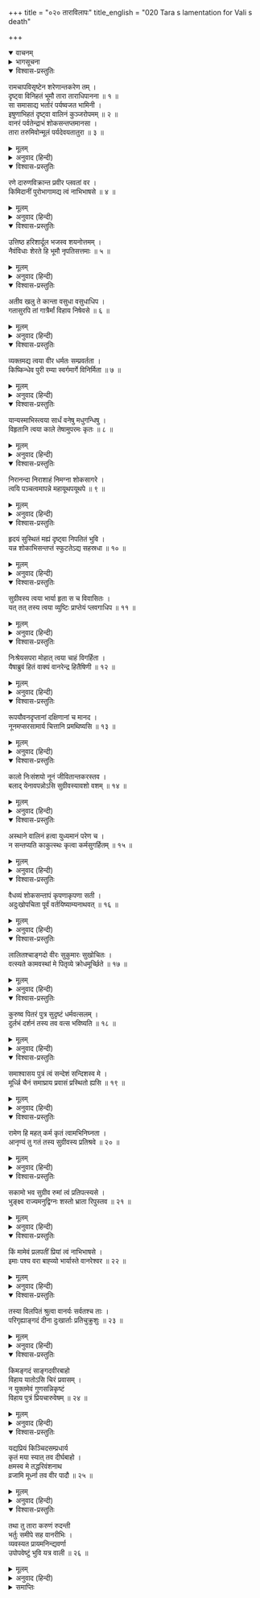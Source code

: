 +++
title = "०२० ताराविलापः"
title_english = "020 Tara s lamentation for Vali s death"

+++
<details open><summary>वाचनम्</summary>
<div caption="श्रीराम-हरिसीताराममूर्ति-घनपाठिभ्यां वचनम्" class="audioEmbed" src="https://archive.org/download/Ramayana-recitation-Sriram-harisItArAmamUrti-Ghanapaati-v2/Kanda_4/Kanda_4_KSK-020-Thara_Vilapaha.mp3"></div>
</details>

<details><summary>भागसूचना</summary>

20. ताराका विलाप
</details>

<details open><summary>विश्वास-प्रस्तुतिः</summary>

रामचापविसृष्टेन शरेणान्तकरेण तम् ।  
दृष्ट्वा विनिहतं भूमौ तारा ताराधिपानना ॥ १ ॥  
सा समासाद्य भर्तारं पर्यष्वजत भामिनी ।  
इषुणाभिहतं दृष्ट्वा वालिनं कुञ्जरोपमम् ॥ २ ॥  
वानरं पर्वतेन्द्राभं शोकसन्तप्तमानसा ।  
तारा तरुमिवोन्मूलं पर्यदेवयतातुरा ॥ ३ ॥
</details>

<details><summary>मूलम्</summary>

रामचापविसृष्टेन शरेणान्तकरेण तम् ।  
दृष्ट्वा विनिहतं भूमौ तारा ताराधिपानना ॥ १ ॥  
सा समासाद्य भर्तारं पर्यष्वजत भामिनी ।  
इषुणाभिहतं दृष्ट्वा वालिनं कुञ्जरोपमम् ॥ २ ॥  
वानरं पर्वतेन्द्राभं शोकसन्तप्तमानसा ।  
तारा तरुमिवोन्मूलं पर्यदेवयतातुरा ॥ ३ ॥
</details>

<details><summary>अनुवाद (हिन्दी)</summary>

चन्द्रमुखी ताराने देखा, मेरे स्वामी वानरराज वाली श्रीरामचन्द्रजीके धनुषसे छूटे हुए प्राणान्तकारी बाणसे घायल होकर धरतीपर पड़े हैं, उस अवस्थामें उनके पास पहुँचकर वह भामिनी उनके शरीरसे लिपट गयी । जो अपने शरीरसे गजराज और गिरिराजको भी मात करते थे, उन्हीं वानरराजको बाणसे आहत होकर जड़से उखड़े हुए वृक्षकी भाँति धराशायी हुआ देख ताराका हृदय शोकसे संतप्त हो उठा और वह आतुर होकर विलाप करने लगी— ॥ १—३ ॥
</details>

<details open><summary>विश्वास-प्रस्तुतिः</summary>

रणे दारुणविक्रान्त प्रवीर प्लवतां वर ।  
किमिदानीं पुरोभागामद्य त्वं नाभिभाषसे ॥ ४ ॥
</details>

<details><summary>मूलम्</summary>

रणे दारुणविक्रान्त प्रवीर प्लवतां वर ।  
किमिदानीं पुरोभागामद्य त्वं नाभिभाषसे ॥ ४ ॥
</details>

<details><summary>अनुवाद (हिन्दी)</summary>

‘रणमें भयानक पराक्रम प्रकट करनेवाले महान् वीर वानरराज! आज इस समय मुझे अपने सामने पाकर भी आप बोलते क्यों नहीं हैं? ॥ ४ ॥
</details>

<details open><summary>विश्वास-प्रस्तुतिः</summary>

उत्तिष्ठ हरिशार्दूल भजस्व शयनोत्तमम् ।  
नैवंविधाः शेरते हि भूमौ नृपतिसत्तमाः ॥ ५ ॥
</details>

<details><summary>मूलम्</summary>

उत्तिष्ठ हरिशार्दूल भजस्व शयनोत्तमम् ।  
नैवंविधाः शेरते हि भूमौ नृपतिसत्तमाः ॥ ५ ॥
</details>

<details><summary>अनुवाद (हिन्दी)</summary>

कपिश्रेष्ठ! उठिये और उत्तम शय्याका आश्रय लीजिये । आप-जैसे श्रेष्ठ भूपाल पृथ्वीपर नहीं सोते हैं ॥ ५ ॥
</details>

<details open><summary>विश्वास-प्रस्तुतिः</summary>

अतीव खलु ते कान्ता वसुधा वसुधाधिप ।  
गतासुरपि तां गात्रैर्मां विहाय निषेवसे ॥ ६ ॥
</details>

<details><summary>मूलम्</summary>

अतीव खलु ते कान्ता वसुधा वसुधाधिप ।  
गतासुरपि तां गात्रैर्मां विहाय निषेवसे ॥ ६ ॥
</details>

<details><summary>अनुवाद (हिन्दी)</summary>

‘पृथ्वीनाथ! निश्चय ही यह पृथ्वी आपको अत्यन्त प्यारी है, तभी तो निष्प्राण होनेपर भी आप आज मुझे छोड़कर अपने अङ्गोंसे इस वसुधाका ही आलिङ्गन किये सो रहे हैं ॥
</details>

<details open><summary>विश्वास-प्रस्तुतिः</summary>

व्यक्तमद्य त्वया वीर धर्मतः सम्प्रवर्तता ।  
किष्किन्धेव पुरी रम्या स्वर्गमार्गे विनिर्मिता ॥ ७ ॥
</details>

<details><summary>मूलम्</summary>

व्यक्तमद्य त्वया वीर धर्मतः सम्प्रवर्तता ।  
किष्किन्धेव पुरी रम्या स्वर्गमार्गे विनिर्मिता ॥ ७ ॥
</details>

<details><summary>अनुवाद (हिन्दी)</summary>

‘वीरवर! आपने धर्मयुक्त युद्ध करके स्वर्गके मार्गमें भी अवश्य ही किष्किन्धाकी भाँति कोई रमणीय पुरी बना ली है, यह बात आज स्पष्ट हो गयी (अन्यथा आप किष्किन्धाको छोड़कर यहाँ क्यों सोते) ॥ ७ ॥
</details>

<details open><summary>विश्वास-प्रस्तुतिः</summary>

यान्यस्माभिस्त्वया सार्धं वनेषु मधुगन्धिषु ।  
विहृतानि त्वया काले तेषामुपरमः कृतः ॥ ८ ॥
</details>

<details><summary>मूलम्</summary>

यान्यस्माभिस्त्वया सार्धं वनेषु मधुगन्धिषु ।  
विहृतानि त्वया काले तेषामुपरमः कृतः ॥ ८ ॥
</details>

<details><summary>अनुवाद (हिन्दी)</summary>

‘आपके साथ मधुर सुगन्धयुक्त वनोंमें हमने जो-जो विहार किये हैं, उन सबको इस समय आपने सदाके लिये समाप्त कर दिया ॥ ८ ॥
</details>

<details open><summary>विश्वास-प्रस्तुतिः</summary>

निरानन्दा निराशाहं निमग्ना शोकसागरे ।  
त्वयि पञ्चत्वमापन्ने महायूथपयूथपे ॥ ९ ॥
</details>

<details><summary>मूलम्</summary>

निरानन्दा निराशाहं निमग्ना शोकसागरे ।  
त्वयि पञ्चत्वमापन्ने महायूथपयूथपे ॥ ९ ॥
</details>

<details><summary>अनुवाद (हिन्दी)</summary>

‘नाथ! आप बड़े-बड़े यूथपतियोंके भी स्वामी थे । आज आपके मारे जानेसे मेरा सारा आनन्द लुट गया । मैं सब प्रकारसे निराश होकर शोकके समुद्रमें डूब गयी हूँ ॥
</details>

<details open><summary>विश्वास-प्रस्तुतिः</summary>

हृदयं सुस्थितं मह्यं दृष्ट्वा निपतितं भुवि ।  
यन्न शोकाभिसन्तप्तं स्फुटतेऽद्य सहस्रधा ॥ १० ॥
</details>

<details><summary>मूलम्</summary>

हृदयं सुस्थितं मह्यं दृष्ट्वा निपतितं भुवि ।  
यन्न शोकाभिसन्तप्तं स्फुटतेऽद्य सहस्रधा ॥ १० ॥
</details>

<details><summary>अनुवाद (हिन्दी)</summary>

‘निश्चय ही मेरा हृदय बड़ा कठोर है, जो आज आपको पृथ्वीपर पड़ा देखकर भी शोकसे संतप्त हो फट नहीं जाता—इसके हजारों टुकड़े नहीं हो जाते ॥ १० ॥
</details>

<details open><summary>विश्वास-प्रस्तुतिः</summary>

सुग्रीवस्य त्वया भार्या हृता स च विवासितः ।  
यत् तत् तस्य त्वया व्युष्टिः प्राप्तेयं प्लवगाधिप ॥ ११ ॥
</details>

<details><summary>मूलम्</summary>

सुग्रीवस्य त्वया भार्या हृता स च विवासितः ।  
यत् तत् तस्य त्वया व्युष्टिः प्राप्तेयं प्लवगाधिप ॥ ११ ॥
</details>

<details><summary>अनुवाद (हिन्दी)</summary>

‘वानरराज! आपने जो सुग्रीवकी स्त्री छीन ली और उन्हें घरसे बाहर निकाल दिया, उसीका यह फल आपको प्राप्त हुआ है ॥ ११ ॥
</details>

<details open><summary>विश्वास-प्रस्तुतिः</summary>

निःश्रेयसपरा मोहात् त्वया चाहं विगर्हिता ।  
यैषाब्रुवं हितं वाक्यं वानरेन्द्र हितैषिणी ॥ १२ ॥
</details>

<details><summary>मूलम्</summary>

निःश्रेयसपरा मोहात् त्वया चाहं विगर्हिता ।  
यैषाब्रुवं हितं वाक्यं वानरेन्द्र हितैषिणी ॥ १२ ॥
</details>

<details><summary>अनुवाद (हिन्दी)</summary>

‘वानरेन्द्र! मैं आपका हित चाहती थी और आपके कल्याण-साधनमें ही लगी रहती थी तो भी मैंने आपसे जो हितकर बात कही थी, उसे मोहवश आपने नहीं माना और उलटे मेरी ही निन्दा की ॥ १२ ॥
</details>

<details open><summary>विश्वास-प्रस्तुतिः</summary>

रूपयौवनदृप्तानां दक्षिणानां च मानद ।  
नूनमप्सरसामार्य चित्तानि प्रमथिष्यसि ॥ १३ ॥
</details>

<details><summary>मूलम्</summary>

रूपयौवनदृप्तानां दक्षिणानां च मानद ।  
नूनमप्सरसामार्य चित्तानि प्रमथिष्यसि ॥ १३ ॥
</details>

<details><summary>अनुवाद (हिन्दी)</summary>

‘दूसरोंको मान देनेवाले आर्यपुत्र! निश्चय ही आप स्वर्गमें जाकर रूप और यौवनके अभिमानसे मत्त रहनेवाली केलिकलामें निपुण अप्सराओंके मनको अपने दिव्य सौन्दर्यसे मथ डालेंगे ॥ १३ ॥
</details>

<details open><summary>विश्वास-प्रस्तुतिः</summary>

कालो निःसंशयो नूनं जीवितान्तकरस्तव ।  
बलाद् येनावपन्नोऽसि सुग्रीवस्यावशो वशम् ॥ १४ ॥
</details>

<details><summary>मूलम्</summary>

कालो निःसंशयो नूनं जीवितान्तकरस्तव ।  
बलाद् येनावपन्नोऽसि सुग्रीवस्यावशो वशम् ॥ १४ ॥
</details>

<details><summary>अनुवाद (हिन्दी)</summary>

‘निश्चय ही आज आपके जीवनका अन्त कर देनेवाला संशयरहित काल यहाँ आ पहुँचा था, जिसने किसीके भी वशमें न आनेवाले आपको बलपूर्वक सुग्रीवके वशमें डाल दिया’ ॥ १४ ॥
</details>

<details open><summary>विश्वास-प्रस्तुतिः</summary>

अस्थाने वालिनं हत्वा युध्यमानं परेण च ।  
न सन्तप्यति काकुत्स्थः कृत्वा कर्मसुगर्हितम् ॥ १५ ॥
</details>

<details><summary>मूलम्</summary>

अस्थाने वालिनं हत्वा युध्यमानं परेण च ।  
न सन्तप्यति काकुत्स्थः कृत्वा कर्मसुगर्हितम् ॥ १५ ॥
</details>

<details><summary>अनुवाद (हिन्दी)</summary>

(अब श्रीरामको सुनाकर बोली)—‘ककुत्स्थ-कुलमें अवतीर्ण हुए श्रीरामचन्द्रजीने दूसरेके साथ युद्ध करते हुए वालीको मारकर अत्यन्त निन्दित कर्म किया है । इस कुत्सित कर्मको करके भी जो ये संतप्त नहीं हो रहे हैं, यह सर्वथा अनुचित है’ ॥ १५ ॥
</details>

<details open><summary>विश्वास-प्रस्तुतिः</summary>

वैधव्यं शोकसन्तापं कृपणाकृपणा सती ।  
अदुःखोपचिता पूर्वं वर्तयिष्याम्यनाथवत् ॥ १६ ॥
</details>

<details><summary>मूलम्</summary>

वैधव्यं शोकसन्तापं कृपणाकृपणा सती ।  
अदुःखोपचिता पूर्वं वर्तयिष्याम्यनाथवत् ॥ १६ ॥
</details>

<details><summary>अनुवाद (हिन्दी)</summary>

(फिर वालीसे बोली—)‘मैंने कभी दीनतापूर्ण जीवन नहीं बिताया था, ऐसे महान् दुःखका सामना नहीं किया था; परंतु आज आपके बिना मैं दीन हो गयी, अब मुझे अनाथकी भाँति शोक-संतापसे पूर्ण वैधव्य जीवन व्यतीत करना होगा ॥ १६ ॥
</details>

<details open><summary>विश्वास-प्रस्तुतिः</summary>

लालितश्चाङ्गदो वीरः सुकुमारः सुखोचितः ।  
वत्स्यते कामवस्थां मे पितृव्ये क्रोधमूर्च्छिते ॥ १७ ॥
</details>

<details><summary>मूलम्</summary>

लालितश्चाङ्गदो वीरः सुकुमारः सुखोचितः ।  
वत्स्यते कामवस्थां मे पितृव्ये क्रोधमूर्च्छिते ॥ १७ ॥
</details>

<details><summary>अनुवाद (हिन्दी)</summary>

‘नाथ! आपने अपने वीरपुत्र अङ्गदको, जो सुख भोगने योग्य और सुकुमार है, बड़ा लाड़-प्यार किया था । अब क्रोधसे पागल हुए चाचाके वशमें पड़कर मेरे बेटेकी क्या दशा होगी? ॥ १७ ॥
</details>

<details open><summary>विश्वास-प्रस्तुतिः</summary>

कुरुष्व पितरं पुत्र सुदृष्टं धर्मवत्सलम् ।  
दुर्लभं दर्शनं तस्य तव वत्स भविष्यति ॥ १८ ॥
</details>

<details><summary>मूलम्</summary>

कुरुष्व पितरं पुत्र सुदृष्टं धर्मवत्सलम् ।  
दुर्लभं दर्शनं तस्य तव वत्स भविष्यति ॥ १८ ॥
</details>

<details><summary>अनुवाद (हिन्दी)</summary>

‘बेटा अङ्गद! अपने धर्मप्रेमी पिताको अच्छी तरह देख लो । अब तुम्हारे लिये उनका दर्शन दुर्लभ हो जायगा ॥ १८ ॥
</details>

<details open><summary>विश्वास-प्रस्तुतिः</summary>

समाश्वासय पुत्रं त्वं सन्देशं सन्दिशस्व मे ।  
मूर्ध्न्नि चैनं समाघ्राय प्रवासं प्रस्थितो ह्यसि ॥ १९ ॥
</details>

<details><summary>मूलम्</summary>

समाश्वासय पुत्रं त्वं सन्देशं सन्दिशस्व मे ।  
मूर्ध्न्नि चैनं समाघ्राय प्रवासं प्रस्थितो ह्यसि ॥ १९ ॥
</details>

<details><summary>अनुवाद (हिन्दी)</summary>

‘प्राणनाथ! आप दूसरे देशको जा रहे हैं । अपने पुत्रका मस्तक सूँघकर इसे धैर्य बँधाइये और मेरे लिये भी कुछ संदेश दीजिये ॥ १९ ॥
</details>

<details open><summary>विश्वास-प्रस्तुतिः</summary>

रामेण हि महत् कर्म कृतं त्वामभिनिघ्नता ।  
आनृण्यं तु गतं तस्य सुग्रीवस्य प्रतिश्रवे ॥ २० ॥
</details>

<details><summary>मूलम्</summary>

रामेण हि महत् कर्म कृतं त्वामभिनिघ्नता ।  
आनृण्यं तु गतं तस्य सुग्रीवस्य प्रतिश्रवे ॥ २० ॥
</details>

<details><summary>अनुवाद (हिन्दी)</summary>

श्रीरामने आपको मारकर बहुत बड़ा कर्म किया है । उन्होंने सुग्रीवसे जो प्रतिज्ञा की थी, उसके ऋणको उतार दिया’ ॥
</details>

<details open><summary>विश्वास-प्रस्तुतिः</summary>

सकामो भव सुग्रीव रुमां त्वं प्रतिपत्स्यसे ।  
भुङ्क्ष्व राज्यमनुद्विग्नः शस्तो भ्राता रिपुस्तव ॥ २१ ॥
</details>

<details><summary>मूलम्</summary>

सकामो भव सुग्रीव रुमां त्वं प्रतिपत्स्यसे ।  
भुङ्क्ष्व राज्यमनुद्विग्नः शस्तो भ्राता रिपुस्तव ॥ २१ ॥
</details>

<details><summary>अनुवाद (हिन्दी)</summary>

(अब सुग्रीवको सुनाकर कहने लगी—)‘सुग्रीव! तुम्हारा मनोरथ सफल हो । तुम्हारे भाई, जिन्हें तुम अपना शत्रु समझते थे, मारे गये । अब बेखटके राज्य भोगो । रुमाको भी प्राप्त कर लोगे’ ॥ २१ ॥
</details>

<details open><summary>विश्वास-प्रस्तुतिः</summary>

किं मामेवं प्रलपतीं प्रियां त्वं नाभिभाषसे ।  
इमाः पश्य वरा बाह्व्यो भार्यास्ते वानरेश्वर ॥ २२ ॥
</details>

<details><summary>मूलम्</summary>

किं मामेवं प्रलपतीं प्रियां त्वं नाभिभाषसे ।  
इमाः पश्य वरा बाह्व्यो भार्यास्ते वानरेश्वर ॥ २२ ॥
</details>

<details><summary>अनुवाद (हिन्दी)</summary>

(फिर वालीसे बोली—)‘वानरेश्वर! मैं आपकी प्यारी पत्नी हूँ और इस तरह रोती-कलपती हूँ, फिर भी आप मुझसे बोलते क्यों नहीं हैं? देखिये, आपकी ये बहुत-सी सुन्दरी भार्याएँ यहाँ उपस्थित हैं’ ॥ २२ ॥
</details>

<details open><summary>विश्वास-प्रस्तुतिः</summary>

तस्या विलपितं श्रुत्वा वानर्यः सर्वतश्च ताः ।  
परिगृह्याङ्गदं दीना दुःखार्ताः प्रतिचुक्रुशुः ॥ २३ ॥
</details>

<details><summary>मूलम्</summary>

तस्या विलपितं श्रुत्वा वानर्यः सर्वतश्च ताः ।  
परिगृह्याङ्गदं दीना दुःखार्ताः प्रतिचुक्रुशुः ॥ २३ ॥
</details>

<details><summary>अनुवाद (हिन्दी)</summary>

ताराका विलाप सुनकर अन्य वानर-पत्नियाँ भी सब ओरसे अङ्गदको पकड़कर दीन एवं दुःखसे व्याकुल हो जोर-जोरसे क्रन्दन करने लगीं ॥ २३ ॥
</details>

<details open><summary>विश्वास-प्रस्तुतिः</summary>

किमङ्गदं साङ्गदवीरबाहो  
विहाय यातोऽसि चिरं प्रवासम् ।  
न युक्तमेवं गुणसन्निकृष्टं  
विहाय पुत्रं प्रियचारुवेषम् ॥ २४ ॥
</details>

<details><summary>मूलम्</summary>

किमङ्गदं साङ्गदवीरबाहो  
विहाय यातोऽसि चिरं प्रवासम् ।  
न युक्तमेवं गुणसन्निकृष्टं  
विहाय पुत्रं प्रियचारुवेषम् ॥ २४ ॥
</details>

<details><summary>अनुवाद (हिन्दी)</summary>

(तदनन्तर ताराने फिर कहा—) ‘बाजूबन्दसे विभूषित वीर भुजाओंवाले वानरराज! आप अङ्गदको छोड़कर दीर्घकालके लिये दूसरे देशमें क्यों जा रहे हैं? जो गुणोंमें आपके सर्वथा निकट है—जो आपके समान ही गुणवान् है तथा जिसका प्रिय एवं मनोहर वेश है, ऐसे प्रिय पुत्रको त्यागकर इस प्रकार चला जाना आपके लिये कदापि उचित नहीं है ॥ २४ ॥
</details>

<details open><summary>विश्वास-प्रस्तुतिः</summary>

यद्यप्रियं किञ्चिदसम्प्रधार्य  
कृतं मया स्यात् तव दीर्घबाहो ।  
क्षमस्व मे तद्धरिवंशनाथ  
व्रजामि मूर्ध्ना तव वीर पादौ ॥ २५ ॥
</details>

<details><summary>मूलम्</summary>

यद्यप्रियं किञ्चिदसम्प्रधार्य  
कृतं मया स्यात् तव दीर्घबाहो ।  
क्षमस्व मे तद्धरिवंशनाथ  
व्रजामि मूर्ध्ना तव वीर पादौ ॥ २५ ॥
</details>

<details><summary>अनुवाद (हिन्दी)</summary>

‘महाबाहो! यदि नासमझीके कारण मैंने आपका कोई अपराध किया हो तो आप उसे क्षमा कर दें । वानरवंशके स्वामी वीर आर्यपुत्र! मैं आपके चरणोंमें मस्तक रखकर यह प्रार्थना करती हूँ’ ॥ २५ ॥
</details>

<details open><summary>विश्वास-प्रस्तुतिः</summary>

तथा तु तारा करुणं रुदन्ती  
भर्तुः समीपे सह वानरीभिः ।  
व्यवस्यत प्रायमनिन्द्यवर्णा  
उपोपवेष्टुं भुवि यत्र वाली ॥ २६ ॥
</details>

<details><summary>मूलम्</summary>

तथा तु तारा करुणं रुदन्ती  
भर्तुः समीपे सह वानरीभिः ।  
व्यवस्यत प्रायमनिन्द्यवर्णा  
उपोपवेष्टुं भुवि यत्र वाली ॥ २६ ॥
</details>

<details><summary>अनुवाद (हिन्दी)</summary>

इस प्रकार अन्य वानर-पत्नियोंके साथ पतिके समीप करुण विलाप करती हुई अनिन्द्य सुन्दरी ताराने जहाँ वाली पृथ्वीपर पड़ा था, वहीं उसके समीप बैठकर आमरण अनशन करनेका निश्चय किया ॥ २६ ॥
</details>

<details><summary>समाप्तिः</summary>

इत्यार्षे श्रीमद्रामायणे वाल्मीकीये आदिकाव्ये किष्किन्धाकाण्डे विंशः सर्गः ॥ २० ॥  
इस प्रकार श्रीवाल्मीकिनिर्मित आर्षरामायण आदिकाव्यके किष्किन्धाकाण्डमें बीसवाँ सर्ग पूरा हुआ ॥ २० ॥
</details>

